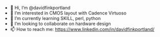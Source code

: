 - 👋 Hi, I’m @davidfinkportland
- 👀 I’m interested in CMOS layout with Cadence Virtuoso
- 🌱 I’m currently learning SKILL, perl, python
- 💞️ I’m looking to collaborate on hardware design
- 📫 How to reach me: https://www.linkedin.com/in/davidfinkportland/

<!---
davidfinkportland/davidfinkportland is a ✨ special ✨ repository because its `README.md` (this file) appears on your GitHub profile.
You can click the Preview link to take a look at your changes.
--->
